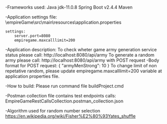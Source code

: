 -Frameworks used:
Java jdk-11.0.8
Spring Boot v2.4.4
Maven

-Application settings file:
	\empireGame\src\main\resources\application.properties
	
	settings:
		server.port=8080
		empiregame.maxcalllimit=200
		
-Application description:
	To check wheter game army generation service status please call: http://localhost:8080/api/army
	To generate a random army please call: http://localhost:8080/api/army with POST request
		-Body format for POST request:
			{
				"armyMenStrong": 10
			}
	To change limit of non repetative random, please update empiregame.maxcalllimit=200 variable at application properties file.


-How to build:
	Please run command file buildProject.cmd

-Postman collection file contains test endpoints calls: EmpireGameRestCallsCollection.postman_collection.json

-Algorithm used for random number selection https://en.wikipedia.org/wiki/Fisher%E2%80%93Yates_shuffle



